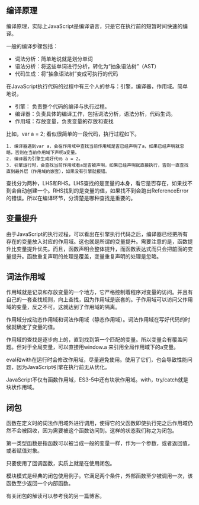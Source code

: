 ## 编译原理

编译原理，实际上JavaScript是编译语言，只是它在执行前的短暂时间快速的编译。

一般的编译步骤包括：

+ 词法分析：简单地说就是划分单词
+ 语法分析：将这些单词进行分析，转化为“抽象语法树”（AST）
+ 代码生成：将“抽象语法树”变成可执行的代码

在JavaScript执行代码的过程中有三个人的参与：引擎，编译器，作用域。简单地说，

+ 引擎： 负责整个代码的编译与执行过程。
+ 编译器：负责具体的编译工作，包括词法分析，语法分析，代码生词。
+ 作用域：存放变量，负责变量的存放和查找

比如，var  a = 2; 看似很简单的一段代码，执行过程如下。


	1. 编译器遇到var a，会在作用域中查找当前作用域是否已经声明了a，如果已经声明就忽略，否则在当前作用域下声明a变量。
	2. 编译器为引擎生成好代码 a = 2。
	3. 引擎运行时，会查找当前作用域看a是否被声明，如果已经声明就直接执行，否则一直查找直到最外层（作用域的嵌套），如果没有引擎就报错。


查找分为两种，LHS和RHS。LHS查找的是变量的本身，看它是否存在，如果找不到会自动创建一个。RHS找到的是变量的值，如果找不到会跑出ReferenceError的错误。所以在编译环节，分清楚是哪种查找是重要的。

## 变量提升

 由于JavaScript的执行过程，可以看出在引擎执行代码之后，编译器已经把所有存在的变量放入对应的作用域。这也就是所谓的变量提升。需要注意的是，函数提升比变量提升优先。而且，函数声明会整体提升，而函数表达式而只会把前面的变量提升。函数重复声明的处理是覆盖，变量重复声明的处理是忽略。

## 词法作用域

作用域就是记录和存放变量的一个地方，它严格控制着程序对变量的访问。并且有自己的一套查找规则，向上查找，因为作用域是嵌套的。子作用域可以访问父作用域的变量，反之不可。这就达到了作用域的隔离。

作用域分成动态作用域和词法作用域（静态作用域）。词法作用域在写好代码的时候就确定了变量的值。

作用域的查找是逐步向上的，直到找到第一个匹配的变量。所以变量会有覆盖问题。但对于全局变量，可以直接用window.a 来引用全局作用域下的a变量。 

eval和with在运行时会修改作用域，尽量避免使用。使用了它们，也会导致性能问题，因为JavaScript引擎在执行前无从优化。

JavaScript不仅有函数作用域，ES3-5中还有块状作用域。with，try/catch就是块状作用域。

## 闭包

函数在定义时的词法作用域外进行调用，使得它的父函数即使执行完之后作用域仍然不会被回收，因为需要被这个函数访问到。这样的状态我们称之为闭包。

第一类型函数是指函数可以被当成一般的变量一样，作为一个参数，或者返回值，或者赋值对象。

只要使用了回调函数，实质上就是在使用闭包。

模块模式是经典的闭包使用例子。它满足两个条件，外部函数至少被调用一次，该函数至少返回一个内部函数。


有关闭包的解读可以参考我的另一篇博客。





 
